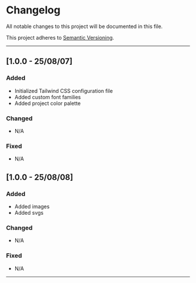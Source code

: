 # Changelog

All notable changes to this project will be documented in this file.

This project adheres to [Semantic Versioning](https://semver.org).

---

## [1.0.0 - 25/08/07]

### Added

- Initialized Tailwind CSS configuration file
- Added custom font families
- Added project color palette

### Changed

- N/A

### Fixed

- N/A


## [1.0.0 - 25/08/08]

### Added

- Added images
- Added svgs

### Changed

- N/A

### Fixed

- N/A

---
